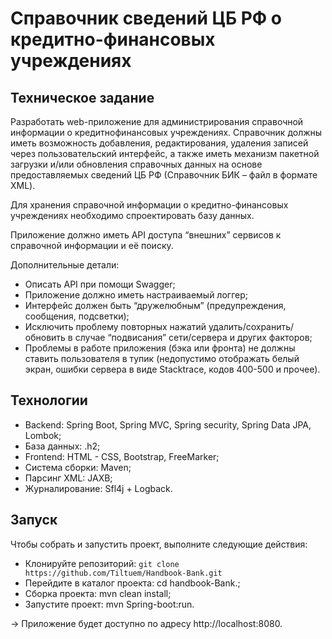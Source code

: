 # Справочник сведений ЦБ РФ о кредитно-финансовых учреждениях

## Техническое задание
Разработать web-приложение для администрирования справочной информации о кредитнофинансовых учреждениях.
Справочник должны иметь возможность добавления, редактирования, удаления записей через
пользовательский интерфейс, а также иметь механизм пакетной загрузки и/или обновления
справочных данных на основе предоставляемых сведений ЦБ РФ (Справочник БИК – файл в формате XML).

Для хранения справочной информации о кредитно-финансовых учреждениях необходимо
спроектировать базу данных.

Приложение должно иметь API доступа “внешних” сервисов к справочной информации и её
поиску.

Дополнительные детали:
* Описать API при помощи Swagger;
* Приложение должно иметь настраиваемый логгер;
* Интерфейс должен быть “дружелюбным” (предупреждения, сообщения, подсветки);
* Исключить проблему повторных нажатий удалить/сохранить/обновить в случае “подвисания”
  сети/сервера и других факторов;
* Проблемы в работе приложения (бэка или фронта) не должны ставить пользователя в тупик
  (недопустимо отображать белый экран, ошибки сервера в виде Stacktrace, кодов 400-500 и
  прочее).

## Технологии
* Backend: Spring Boot, Spring MVC, Spring security, Spring Data JPA, Lombok;
* База данных: .h2;
* Frontend: HTML - CSS, Bootstrap, FreeMarker;
* Система сборки: Maven;
* Парсинг XML: JAXB;
* Журналирование: Sfl4j + Logback.

## Запуск
Чтобы собрать и запустить проект, выполните следующие действия:
* Клонируйте репозиторий: `git clone https://github.com/Tiltuem/Handbook-Bank.git`
* Перейдите в каталог проекта: cd handbook-Bank.;
* Сборка проекта: mvn clean install;
* Запустите проект: mvn Spring-boot:run.

-> Приложение будет доступно по адресу http://localhost:8080.
